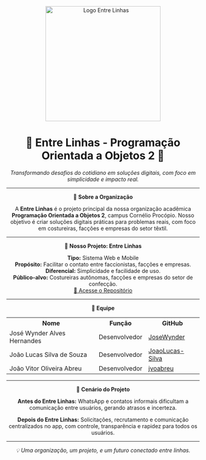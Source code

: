 <p align="center">
  <img width="300" height="300" alt="Logo Entre Linhas" src="https://github.com/user-attachments/assets/08c492ad-be85-437c-8007-8b0a8624f431" />
</p>

<h1 align="center">🌟 Entre Linhas - Programação Orientada a Objetos 2 🌟</h1>

<p align="center">
  <em>Transformando desafios do cotidiano em soluções digitais, com foco em simplicidade e impacto real.</em>
</p>

---

<p align="center">🚀 <strong>Sobre a Organização</strong></p>
<p align="center">
  A <strong>Entre Linhas</strong> é o projeto principal da nossa organização acadêmica <strong>Programação Orientada a Objetos 2</strong>, campus Cornélio Procópio. Nosso objetivo é criar soluções digitais práticas para problemas reais, com foco em costureiras, facções e empresas do setor têxtil.
</p>

---

<p align="center">🎯 <strong>Nosso Projeto: Entre Linhas</strong></p>
<p align="center">
  <strong>Tipo:</strong> Sistema Web e Mobile<br>
  <strong>Propósito:</strong> Facilitar o contato entre faccionistas, facções e empresas.<br>
  <strong>Diferencial:</strong> Simplicidade e facilidade de uso.<br>
  <strong>Público-alvo:</strong> Costureiras autônomas, facções e empresas do setor de confecção.<br>
  <a href="https://github.com/Progamacao-Orientada-a-Objetos-2/Entre-Linhas">🔗 Acesse o Repositório</a>
</p>

---

<p align="center">👥 <strong>Equipe</strong></p>
<table align="center">
<tr>
<th>Nome</th><th>Função</th><th>GitHub</th>
</tr>
<tr>
<td>José Wynder Alves Hernandes</td><td>Desenvolvedor</td><td><a href="https://github.com/JoseWynder">JoseWynder</a></td>
</tr>
<tr>
<td>João Lucas Silva de Souza</td><td>Desenvolvedor</td><td><a href="https://github.com/JoaoLucas-Silva">JoaoLucas-Silva</a></td>
</tr>
<tr>
<td>João Vitor Oliveira Abreu</td><td>Desenvolvedor</td><td><a href="https://github.com/jvoabreu">jvoabreu</a></td>
</tr>
</table>

---

<p align="center">📌 <strong>Cenário do Projeto</strong></p>

<p align="center"><strong>Antes do Entre Linhas:</strong> WhatsApp e contatos informais dificultam a comunicação entre usuários, gerando atrasos e incerteza.</p>
<p align="center"><strong>Depois do Entre Linhas:</strong> Solicitações, recrutamento e comunicação centralizados no app, com controle, transparência e rapidez para todos os usuários.</p>

---

<p align="center">
  <em>💡 Uma organização, um projeto, e um futuro conectado entre linhas.</em>
</p>
